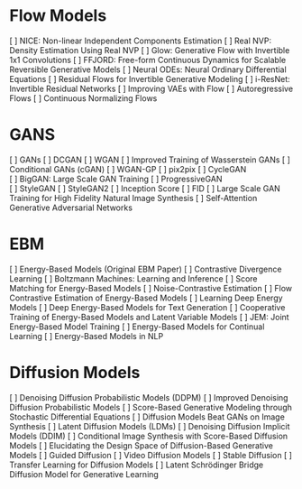 # Flow Models
[ ] NICE: Non-linear Independent Components Estimation
[ ] Real NVP: Density Estimation Using Real NVP
[ ] Glow: Generative Flow with Invertible 1x1 Convolutions
[ ] FFJORD: Free-form Continuous Dynamics for Scalable Reversible Generative Models
[ ] Neural ODEs: Neural Ordinary Differential Equations
[ ] Residual Flows for Invertible Generative Modeling
[ ] i-ResNet: Invertible Residual Networks
[ ] Improving VAEs with Flow
[ ] Autoregressive Flows
[ ] Continuous Normalizing Flows

# GANS
[ ] GANs
[ ] DCGAN
[ ] WGAN
[ ] Improved Training of Wasserstein GANs
[ ] Conditional GANs (cGAN)
[ ] WGAN-GP
[ ] pix2pix
[ ] CycleGAN	
[ ] BigGAN: Large Scale GAN Training
[ ] ProgressiveGAN	
[ ] StyleGAN
[ ] StyleGAN2
[ ] Inception Score	
[ ] FID
[ ] Large Scale GAN Training for High Fidelity Natural Image Synthesis
[ ] Self-Attention Generative Adversarial Networks

# EBM
[ ] Energy-Based Models (Original EBM Paper)
[ ] Contrastive Divergence Learning
[ ] Boltzmann Machines: Learning and Inference
[ ] Score Matching for Energy-Based Models
[ ] Noise-Contrastive Estimation
[ ] Flow Contrastive Estimation of Energy-Based Models
[ ] Learning Deep Energy Models
[ ] Deep Energy-Based Models for Text Generation
[ ] Cooperative Training of Energy-Based Models and Latent Variable Models
[ ] JEM: Joint Energy-Based Model Training
[ ] Energy-Based Models for Continual Learning
[ ] Energy-Based Models in NLP

# Diffusion Models
[ ] Denoising Diffusion Probabilistic Models (DDPM)
[ ] Improved Denoising Diffusion Probabilistic Models
[ ] Score-Based Generative Modeling through Stochastic Differential Equations
[ ] Diffusion Models Beat GANs on Image Synthesis
[ ] Latent Diffusion Models (LDMs)
[ ] Denoising Diffusion Implicit Models (DDIM)
[ ] Conditional Image Synthesis with Score-Based Diffusion Models
[ ] Elucidating the Design Space of Diffusion-Based Generative Models
[ ] Guided Diffusion
[ ] Video Diffusion Models
[ ] Stable Diffusion
[ ] Transfer Learning for Diffusion Models
[ ] Latent Schrödinger Bridge Diffusion Model for Generative Learning



